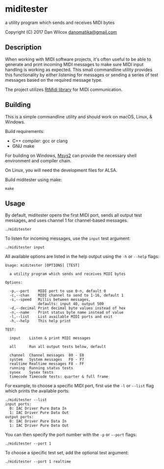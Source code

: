 miditester
==========

a utility program which sends and receives MIDI bytes 

Copyright (C) 2017 Dan Wilcox <danomatika@gmail.com>

Description
-----------

When working with MIDI software projects, it's often useful to be able to generate and print incoming MIDI messages to make sure MIDI input handling is working as expected. This small commandline utility provides this functionality by either listening for messages or sending a series of test messages based on the required message type.

The project utilizes [RtMidi library](http://www.music.mcgill.ca/~gary/rtmidi/) for MIDI communication.

Building
--------

This is a simple commandline utility and should work on macOS, Linux, & Windows.

Build requirements:

* C++ compiler: gcc or clang
* GNU make

For building on Windows, [Msys2](http://www.msys2.org) can provide the necessary shell environment and compiler chain.

On Linux, you will need the development files for ALSA.

Build miditester using make:

    make

Usage
-----

By default, miditester opens the first MIDI port, sends all output test messages, and uses channel 1 for channel-based messages.

    ./miditester

To listen for incoming messages, use the `input` test argument:

    ./miditester input

All available options are listed in the help output using the `-h` or `--help` flags:

~~~
Usage: miditester [OPTIONS] [TEST]

  a utility program which sends and receives MIDI bytes

Options:

  -p,--port    MIDI port to use 0-n, default 0
  -c,--chan    MIDI channel to send to 1-16, default 1
  -s,--speed   Millis between messages,
               defaults: input 40, output 500
  -d,--decimal Print decimal byte values instead of hex
  -n,--name    Print status byte name instead of value
  -l,--list    List available MIDI ports and exit
  -h,--help    This help print

TEST:

  input    Listen & print MIDI messages

  all      Run all output tests below, default

  channel  Channel messages  80 - E0
  system   System messages   F0 - F7
  realtime Realtime messages F8 - FF
  running  Running status tests
  sysex    Sysex tests
  timecode Timecode tests: quarter & full frame
~~~

For example, to choose a specific MIDI port, first use the `-l` or `--list` flag which prints the available ports:

~~~
./miditester --list
input ports:
  0: IAC Driver Pure Data In
  1: IAC Driver Pure Data Out
output ports:
  0: IAC Driver Pure Data In
  1: IAC Driver Pure Data Out
~~~

You can then specify the port number with the `-p` or `--port` flags:

    ./miditester --port 1

To choose a specific test set, add the optional test argument:

    ./miditester --port 1 realtime
